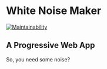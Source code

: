 # White Noise Maker

[![Maintainability](https://api.codeclimate.com/v1/badges/8009f6348eaa303973bb/maintainability)](https://codeclimate.com/github/ralexander-phi/relax/maintainability)

## A Progressive Web App

So, you need some noise?

